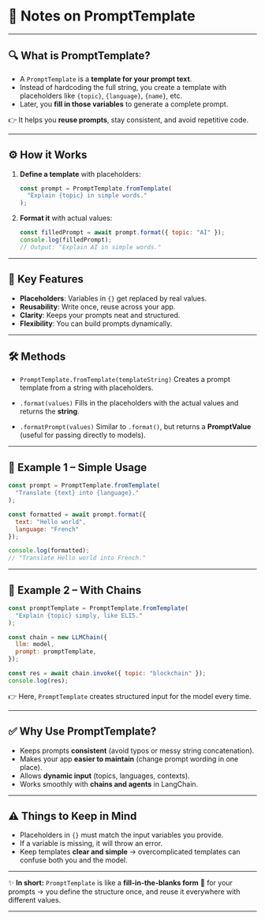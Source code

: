
# 📝 Notes on **PromptTemplate**

---

## 🔍 What is PromptTemplate?

* A `PromptTemplate` is a **template for your prompt text**.
* Instead of hardcoding the full string, you create a template with placeholders like `{topic}`, `{language}`, `{name}`, etc.
* Later, you **fill in those variables** to generate a complete prompt.

👉 It helps you **reuse prompts**, stay consistent, and avoid repetitive code.

---

## ⚙️ How it Works

1. **Define a template** with placeholders:

   ```js
   const prompt = PromptTemplate.fromTemplate(
     "Explain {topic} in simple words."
   );
   ```
2. **Format it** with actual values:

   ```js
   const filledPrompt = await prompt.format({ topic: "AI" });
   console.log(filledPrompt);
   // Output: "Explain AI in simple words."
   ```

---

## 🎯 Key Features

* **Placeholders**: Variables in `{}` get replaced by real values.
* **Reusability**: Write once, reuse across your app.
* **Clarity**: Keeps your prompts neat and structured.
* **Flexibility**: You can build prompts dynamically.

---

## 🛠️ Methods

* `PromptTemplate.fromTemplate(templateString)`
  Creates a prompt template from a string with placeholders.

* `.format(values)`
  Fills in the placeholders with the actual values and returns the **string**.

* `.formatPrompt(values)`
  Similar to `.format()`, but returns a **PromptValue** (useful for passing directly to models).

---

## 📌 Example 1 – Simple Usage

```js
const prompt = PromptTemplate.fromTemplate(
  "Translate {text} into {language}."
);

const formatted = await prompt.format({
  text: "Hello world",
  language: "French"
});

console.log(formatted);
// "Translate Hello world into French."
```

---

## 📌 Example 2 – With Chains

```js
const promptTemplate = PromptTemplate.fromTemplate(
  "Explain {topic} simply, like ELI5."
);

const chain = new LLMChain({
  llm: model,
  prompt: promptTemplate,
});

const res = await chain.invoke({ topic: "blockchain" });
console.log(res);
```

👉 Here, `PromptTemplate` creates structured input for the model every time.

---

## ✅ Why Use PromptTemplate?

* Keeps prompts **consistent** (avoid typos or messy string concatenation).
* Makes your app **easier to maintain** (change prompt wording in one place).
* Allows **dynamic input** (topics, languages, contexts).
* Works smoothly with **chains and agents** in LangChain.

---

## ⚠️ Things to Keep in Mind

* Placeholders in `{}` must match the input variables you provide.
* If a variable is missing, it will throw an error.
* Keep templates **clear and simple** → overcomplicated templates can confuse both you and the model.

---

✨ **In short:**
`PromptTemplate` is like a **fill-in-the-blanks form** 📝 for your prompts → you define the structure once, and reuse it everywhere with different values.

---